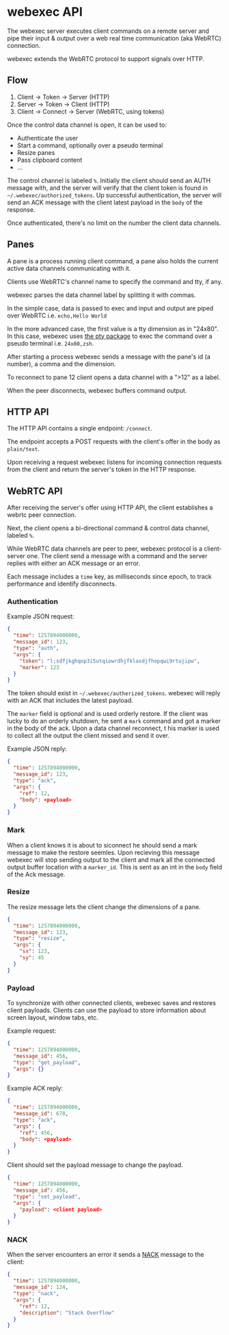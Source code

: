 # webexec API

The webexec server executes client commands on a remote server and pipe their
input & output over a web real time communication (aka WebRTC) connection.

webexec extends the WebRTC protocol to support signals over HTTP.
	
## Flow

1. Client -> Token -> Server (HTTP)
2. Server -> Token -> Client (HTTP)
3. Client -> Connect -> Server (WebRTC, using tokens)

Once the control data channel is open, it can be used to:


- Authenticate the user
- Start a command, optionally over a pseudo terminal
- Resize panes
- Pass clipboard content
- ...

The control channel is labeled `%`. Initially the client should send an AUTH
message with, and the server will verify that the client token is found in
`~/.webexec/authorized_tokens`. Up successful authentication, the server will
send an ACK message with the client latest payload in the `body` of the
response.

Once authenticated, there's no limit on the number the client data channels.

## Panes

A pane is a process running client command, a pane also holds the current
active data channels communicating with it.

Clients use WebRTC's channel name to specify the command and tty, if any.

webexec parses the data channel label by splitting it with commas.

In the simple case, data is passed to exec and input and output are piped over
WebRTC i.e. `echo,Hello World`

In the more advanced case, the first value is a tty dimension as in "24x80".
In this case, webexec uses [the pty package](https://github.com/creack/pty) to
exec the command over a pseudo terminal  i.e. `24x80,zsh`.

After starting a process webexec sends a message with the pane's id (a number),
a comma and the dimension.

To reconnect to pane 12 client opens a data channel with a ">12" as a label.

When the peer disconnects, webexec buffers command output.

## HTTP API

The HTTP API contains a single endpoint: `/connect`.

The endpoint accepts a POST requests with the client's offer in the body as 
`plain/text`.

Upon receiving a request webexec listens for incoming connection requests from
the client and return the server's token in the HTTP response.

## WebRTC API

After receiving the server's offer using HTTP API, the client establishes
a webrtc peer connection.

Next, the client opens a bi-directional command & control data channel, labeled
`%`.

While WebRTC data channels are peer to peer, webexec protocol is a client-server
one. The client send a message with a command and the server replies 
with either an ACK message or an error.

Each message includes a `time` key, as milliseconds since epoch, to track
performance and identify disconnects.

### Authentication

Example JSON request:

```json
{
  "time": 1257894000000,
  "message_id": 123,
  "type": "auth",
  "args": {
    "token": "l;sdfjkghqop3i5utqiowrdhjfklasdjfhopqwi9rtujipw",
    "marker": 123
  }
}
```

The token should exist in `~/.webexec/autherized_tokens`. webexec will reply
with an ACK that includes the latest payload.

The `marker` field is optional and is used orderly restore.
If the client was lucky to do an orderly shutdown, he sent a `mark` command 
and got a marker in the body of the ack. Upon a data channel reconnect, t
his marker is used to collect all the output the client missed and send it over.

Example JSON reply:

```json
{
  "time": 1257894000000,
  "message_id": 123,
  "type": "ack",
  "args": {
    "ref": 12,
    "body": <payload>
  }
}
```

### Mark

When a client knows it is about to siconnect he should send a mark message
to make the restore seemles. Upon recieving this message webexec will stop
sending output to the client and mark all the connected output buffer location
with a `marker_id`. This is sent as an int in the `body` field of the 
Ack message.


### Resize

The resize message lets the client change the dimensions of a pane.

```json
{
  "time": 1257894000000,
  "message_id": 123,
  "type": "resize",
  "args": {
    "sx": 123,
    "sy": 45
  }
}
```

### Payload

To synchronize with other connected clients, webexec saves and restores client
payloads. Clients can use the payload to store information about screen layout,
window tabs, etc.

Example request:

```json
{
  "time": 1257894000000,
  "message_id": 456,
  "type": "get_payload",
  "args": {}
}
```

Example ACK reply:

```json
{
  "time": 1257894000000,
  "message_id": 678,
  "type": "ack",
  "args": {
    "ref": 456,
    "body": <payload>
  }
}
```

Client should set the payload message to change the payload.

```json
{
  "time": 1257894000000,
  "message_id": 456,
  "type": "set_payload",
  "args": {
    "payload": <client payload>
  }
}
```

### NACK

When the server encounters an error it sends a [NACK](https://webrtcglossary.com/nack/) message to the client:


```json
{
  "time": 1257894000000,
  "message_id": 124,
  "type": "nack",
  "args": {
    "ref": 12,
    "description": "Stack Overflow"
  }
}
```

